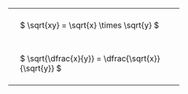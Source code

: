 ---
---

#  
<br>
<style type="text/css">
#T_41685 th.col_heading {
  text-align: left;
  font-size: 1em;
}
#T_41685 td {
  text-align: left;
  font-size: 1em;
  padding: 1.5em;
}
#T_41685_row0_col0, #T_41685_row1_col0 {
  width: 300px;
  white-space: pre-wrap;
}
</style>
<table id="T_41685">
  <thead>
  </thead>
  <tbody>
    <tr>
      <td id="T_41685_row0_col0" class="data row0 col0" >$ \sqrt{xy} = \sqrt{x} \times \sqrt{y} $</td>
    </tr>
    <tr>
      <td id="T_41685_row1_col0" class="data row1 col0" >$ \sqrt{\dfrac{x}{y}} = \dfrac{\sqrt{x}}{\sqrt{y}} $</td>
    </tr>
  </tbody>
</table>
